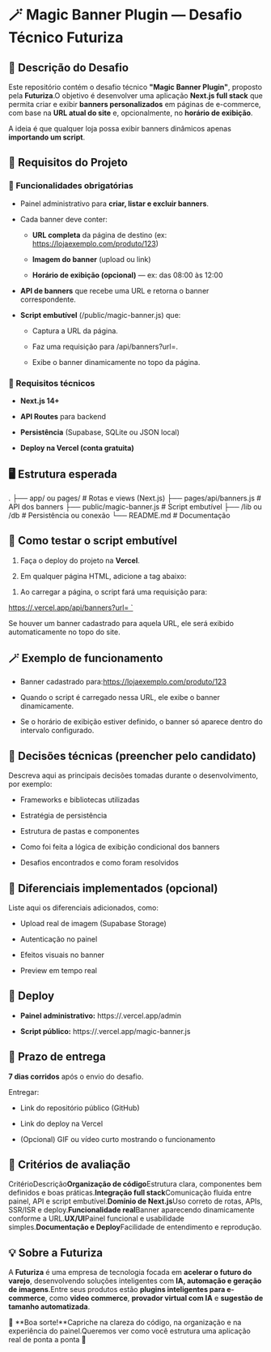 🪄 Magic Banner Plugin — Desafio Técnico Futuriza
=================================================

🚀 Descrição do Desafio
-----------------------

Este repositório contém o desafio técnico **"Magic Banner Plugin"**, proposto pela **Futuriza**.O objetivo é desenvolver uma aplicação **Next.js full stack** que permita criar e exibir **banners personalizados** em páginas de e-commerce, com base na **URL atual do site** e, opcionalmente, no **horário de exibição**.

A ideia é que qualquer loja possa exibir banners dinâmicos apenas **importando um script**.

🧱 Requisitos do Projeto
------------------------

### 🔹 Funcionalidades obrigatórias

*   Painel administrativo para **criar, listar e excluir banners**.
    
*   Cada banner deve conter:
    
    *   **URL completa** da página de destino (ex: https://lojaexemplo.com/produto/123)
        
    *   **Imagem do banner** (upload ou link)
        
    *   **Horário de exibição (opcional)** — ex: das 08:00 às 12:00
        
*   **API de banners** que recebe uma URL e retorna o banner correspondente.
    
*   **Script embutível** (/public/magic-banner.js) que:
    
    *   Captura a URL da página.
        
    *   Faz uma requisição para /api/banners?url=.
        
    *   Exibe o banner dinamicamente no topo da página.
        

### 🔹 Requisitos técnicos

*   **Next.js 14+**
    
*   **API Routes** para backend
    
*   **Persistência** (Supabase, SQLite ou JSON local)
    
*   **Deploy na Vercel (conta gratuita)**
    

🖥️ Estrutura esperada
----------------------

.
├── app/ ou pages/          # Rotas e views (Next.js)
├── pages/api/banners.js    # API dos banners
├── public/magic-banner.js  # Script embutível
├── /lib ou /db             # Persistência ou conexão
└── README.md               # Documentação


🧩 Como testar o script embutível
---------------------------------

1.  Faça o deploy do projeto na **Vercel**.
    
2.  Em qualquer página HTML, adicione a tag abaixo:
    
<script src="https://<seu-projeto>.vercel.app/magic-banner.js"></script>


1.  Ao carregar a página, o script fará uma requisição para:
    
[  https://.vercel.app/api/banners?url=   `](https://<seu-projeto>.vercel.app/api/banners?url=<url_atual>)

Se houver um banner cadastrado para aquela URL, ele será exibido automaticamente no topo do site.

🪄 Exemplo de funcionamento
---------------------------

*   Banner cadastrado para:https://lojaexemplo.com/produto/123
    
*   Quando o script é carregado nessa URL, ele exibe o banner dinamicamente.
    
*   Se o horário de exibição estiver definido, o banner só aparece dentro do intervalo configurado.
    

🧠 Decisões técnicas (preencher pelo candidato)
-----------------------------------------------

Descreva aqui as principais decisões tomadas durante o desenvolvimento, por exemplo:

*   Frameworks e bibliotecas utilizadas
    
*   Estratégia de persistência
    
*   Estrutura de pastas e componentes
    
*   Como foi feita a lógica de exibição condicional dos banners
    
*   Desafios encontrados e como foram resolvidos
    

🌟 Diferenciais implementados (opcional)
----------------------------------------

Liste aqui os diferenciais adicionados, como:

*   Upload real de imagem (Supabase Storage)
    
*   Autenticação no painel
    
*   Efeitos visuais no banner
    
*   Preview em tempo real
    

🔗 Deploy
---------

*   **Painel administrativo:** https://.vercel.app/admin
    
*   **Script público:** https://.vercel.app/magic-banner.js
    

📅 Prazo de entrega
-------------------

**7 dias corridos** após o envio do desafio.

Entregar:

*   Link do repositório público (GitHub)
    
*   Link do deploy na Vercel
    
*   (Opcional) GIF ou vídeo curto mostrando o funcionamento
    

🧪 Critérios de avaliação
-------------------------

CritérioDescrição**Organização de código**Estrutura clara, componentes bem definidos e boas práticas.**Integração full stack**Comunicação fluida entre painel, API e script embutível.**Domínio de Next.js**Uso correto de rotas, APIs, SSR/ISR e deploy.**Funcionalidade real**Banner aparecendo dinamicamente conforme a URL.**UX/UI**Painel funcional e usabilidade simples.**Documentação e Deploy**Facilidade de entendimento e reprodução.

💡 Sobre a Futuriza
-------------------

A **Futuriza** é uma empresa de tecnologia focada em **acelerar o futuro do varejo**, desenvolvendo soluções inteligentes com **IA, automação e geração de imagens**.Entre seus produtos estão **plugins inteligentes para e-commerce**, como **video commerce**, **provador virtual com IA** e **sugestão de tamanho automatizada**.

🧩 **Boa sorte!**Capriche na clareza do código, na organização e na experiência do painel.Queremos ver como você estrutura uma aplicação real de ponta a ponta 🚀
